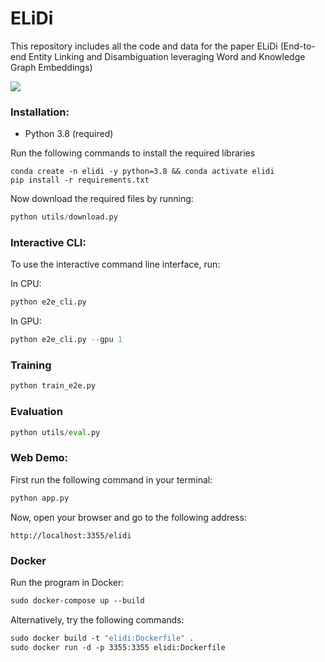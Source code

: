 # ELiDi
This repository includes all the code and data for the paper ELiDi (End-to-end Entity Linking and Disambiguation leveraging Word and Knowledge Graph Embeddings)

![](https://github.com/rashad101/ELiDi/blob/main/elidi-demo.gif)
### Installation:
* Python 3.8 (required)

Run the following commands to install the required libraries
```shell
conda create -n elidi -y python=3.8 && conda activate elidi
pip install -r requirements.txt
```
Now download the required files by running:
```python
python utils/download.py
```

### Interactive CLI:
To use the interactive command line interface, run:

In CPU:
```python
python e2e_cli.py
```
In GPU:
```python
python e2e_cli.py --gpu 1
```

### Training
```python
python train_e2e.py
```

### Evaluation
```python
python utils/eval.py
```

### Web Demo:
First run the following command in your terminal:
```python
python app.py
```
Now, open your browser and go to the following address:
```
http://localhost:3355/elidi
```

### Docker
Run the program in Docker:
```dockerfile
sudo docker-compose up --build
```
Alternatively, try the following commands:
```dockerfile
sudo docker build -t "elidi:Dockerfile" .
sudo docker run -d -p 3355:3355 elidi:Dockerfile
```